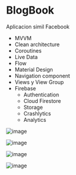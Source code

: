# BlogBook

Aplicacion simil Facebook
- MVVM
- Clean architecture
- Coroutines
- Live Data
- Flow
- Material Design
- Navigation component
- Views y View Group
- Firebase
    - Authentication
    - Cloud Firestore
    - Storage
    - Crashlytics
    - Analytics


![image](https://user-images.githubusercontent.com/101361708/197084883-329e6193-9109-4326-a912-412f29446639.png)

![image](https://user-images.githubusercontent.com/101361708/197084914-8f5e6edb-f3ef-43f6-906a-a07d74acd73e.png)

![image](https://user-images.githubusercontent.com/101361708/197084955-5313b8fa-37c1-47e0-afe9-02dd67fd2021.png)

![image](https://user-images.githubusercontent.com/101361708/197085528-a30b9131-1923-4a74-9ee4-36d08b54595e.png)
